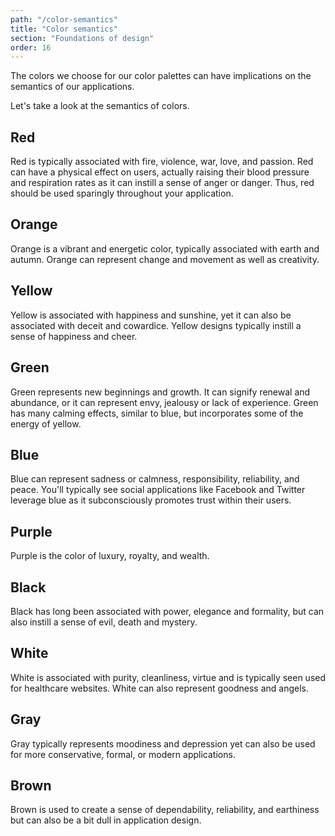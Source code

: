 ```yaml
---
path: "/color-semantics"
title: "Color semantics"
section: "Foundations of design"
order: 16
---
```


The colors we choose for our color palettes can have implications on the semantics of our applications.

Let's take a look at the semantics of colors.

## Red

Red is typically associated with fire, violence, war, love, and passion. Red can have a physical effect on users, actually raising their blood pressure and respiration rates as it can instill a sense of anger or danger. Thus, red should be used sparingly throughout your application.

## Orange

Orange is a vibrant and energetic color, typically associated with earth and autumn. Orange can represent change and movement as well as creativity.

## Yellow

Yellow is associated with happiness and sunshine, yet it can also be associated with deceit and cowardice. Yellow designs typically instill a sense of happiness and cheer.

## Green

Green represents new beginnings and growth. It can signify renewal and abundance, or it can represent envy, jealousy or lack of experience. Green has many calming effects, similar to blue, but incorporates some of the energy of yellow.

## Blue

Blue can represent sadness or calmness, responsibility, reliability, and peace. You'll typically see social applications like Facebook and Twitter leverage blue as it subconsciously promotes trust within their users.

## Purple

Purple is the color of luxury, royalty, and wealth.

## Black

Black has long been associated with power, elegance and formality, but can also instill a sense of evil, death and mystery.

## White

White is associated with purity, cleanliness, virtue and is typically seen used for healthcare websites. White can also represent goodness and angels.

## Gray

Gray typically represents moodiness and depression yet can also be used for more conservative, formal, or modern applications.

## Brown

Brown is used to create a sense of dependability, reliability, and earthiness but can also be a bit dull in application design.
